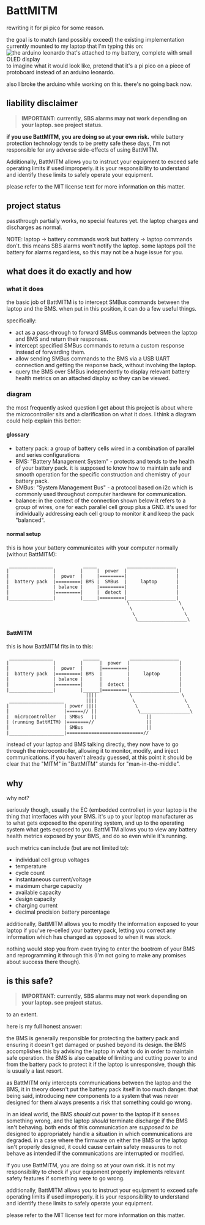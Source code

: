 # BattMITM

rewriting it for pi pico for some reason.


the goal is to match (and possibly exceed) the existing implementation currently mounted to my laptop that I'm typing this on:
![the arduino leonardo that's attached to my battery, complete with small OLED display](https://ben.wiegand.pw/img/smbus-mitm-arduino-thumb.webp)
to imagine what it would look like, pretend that it's a pi pico on a piece of protoboard instead of an arduino leonardo.

also I broke the arduino while working on this. there's no going back now.

## liability disclaimer

> **IMPORTANT: currently, SBS alarms may not work depending on your laptop. see project status.**

**if you use BattMITM, you are doing so at your own risk.** while battery protection technology tends to be pretty safe these days, I'm not responsible for any adverse side-effects of using BattMITM.

Additionally, BattMITM allows you to instruct your equipment to exceed safe operating limits if used improperly. it is your responsibility to understand and identify these limits to safely operate your equipment.

please refer to the MIT license text for more information on this matter.

## project status
passthrough partially works, no special features yet. the laptop charges and discharges as normal.

NOTE: laptop -> battery commands work but battery -> laptop commands don't. this means SBS alarms won't notify the laptop. 
some laptops poll the battery for alarms regardless, so this may not be a huge issue for you.

## what does it do exactly and how

### what it does
the basic job of BattMITM is to intercept SMBus commands between the laptop and the BMS. when put in this position, it can do a few useful things.

specifically:
- act as a pass-through to forward SMBus commands between the laptop and BMS and return their responses.
- intercept specified SMBus commands to return a custom response instead of forwarding them.
- allow sending SMBus commands to the BMS via a USB UART connection and getting the response back, without involving the laptop.
- query the BMS over SMBus independently to display relevant battery health metrics on an attached display so they can be viewed.


### diagram
the most frequently asked question I get about this project is about where the microcontroller sits and a clarification on what it does. I think a diagram could help explain this better:

#### glossary
- battery pack: a group of battery cells wired in a combination of parallel and series configurations
- BMS: "Battery Management System" - protects and tends to the health of your battery pack. it is supposed to know how to maintain safe and smooth operation for the specific construction and chemistry of your battery pack.
- SMBus: "System Management Bus" - a protocol based on i2c which is commonly used throughout computer hardware for communication.
- balance: in the context of the connection shown below it refers to a group of wires, one for each parallel cell group plus a GND. it's used for individually addressing each cell group to monitor it and keep the pack "balanced".

#### normal setup
this is how your battery communicates with your computer normally (without BattMITM):

```
 ________________           _____           __________________
|                |         |     |  power  |                  |
|                |  power  |     |=========|                  |
|  battery pack  |=========| BMS |  SMBus  |     laptop       |
|                | balance |     |=========|                  |
|                |=========|     |  detect |                  |
|________________|         |_____|=========|__________________|
                                            \                  \
                                             \                  \
                                              \                  \
                                               \__________________\
```

#### BattMITM
this is how BattMITM fits in to this:

```
 ________________           ______           __________________
|                |         |      |  power  |                  |
|                |  power  |      |=========|                  |
|  battery pack  |=========| BMS  |         |     laptop       |
|                | balance |      |         |                  |
|                |=========|      |  detect |                  |
|________________|         |______|=========|__________________|
                             ||||            \                  \
 ____________________        ||||             \                  \
|                    | power ||||              \                  \
|                    |======// ||               \__________________\
|  microcontroller   | SMBus   ||                  ||
| (running BattMITM) |========//                   ||
|                    | SMBus                       ||
|____________________|============================//

```
instead of your laptop and BMS talking directly, they now have to go through the microcontroller, allowing it to monitor, modify, and inject communications. if you haven't already guessed, at this point it should be clear that the "MITM" in "BattMITM" stands for "man-in-the-middle".


## why

why not?

seriously though, usually the EC (embedded controller) in your laptop is the thing that interfaces with your BMS. it's up to your laptop manufacturer as to what gets exposed to the operating system, and up to the operating system what gets exposed to you. BattMITM allows you to view any battery health metrics exposed by your BMS, and do so even while it's running. 

such metrics can include (but are not limited to):
- individual cell group voltages
- temperature
- cycle count
- instantaneous current/voltage
- maximum charge capacity
- available capacity
- design capacity
- charging current
- decimal precision battery percentage

additionally, BattMITM allows you to modify the information exposed to your laptop if you've re-celled your battery pack, letting you correct any information which has changed as opposed to when it was stock.

nothing would stop you from even trying to enter the bootrom of your BMS and reprogramming it through this (I'm not going to make any promises about success there though).


## is this safe?

> **IMPORTANT: currently, SBS alarms may not work depending on your laptop. see project status.**

to an extent.

here is my full honest answer:

the BMS is generally responsible for protecting the battery pack and ensuring it doesn't get damaged or pushed beyond its design. the BMS accomplishes this by advising the laptop in what to do in order to maintain safe operation. the BMS is also capable of limiting and cutting power to and from the battery pack to protect it if the laptop is unresponsive, though this is usually a last resort.

as BattMITM only intercepts communications between the laptop and the BMS, it in theory doesn't put the battery pack itself in too much danger. that being said, introducing new components to a system that was never designed for them always presents a risk that something could go wrong.

in an ideal world, the BMS *should* cut power to the laptop if it senses something wrong, and the laptop *should* terminate discharge if the BMS isn't behaving. both ends of this communication are *supposed to be* designed to appropriately handle a situation in which communications are degraded. in a case where the firmware on either the BMS or the laptop isn't properly designed, it could cause certain safety measures to not behave as intended if the communications are interrupted or modified.


if you use BattMITM, you are doing so at your own risk. it is not my responsibility to check if your equipment properly implements relevant safety features if something were to go wrong.

additionally, BattMITM allows you to instruct your equipment to exceed safe operating limits if used improperly. it is your responsibility to understand and identify these limits to safely operate your equipment.

please refer to the MIT license text for more information on this matter.
